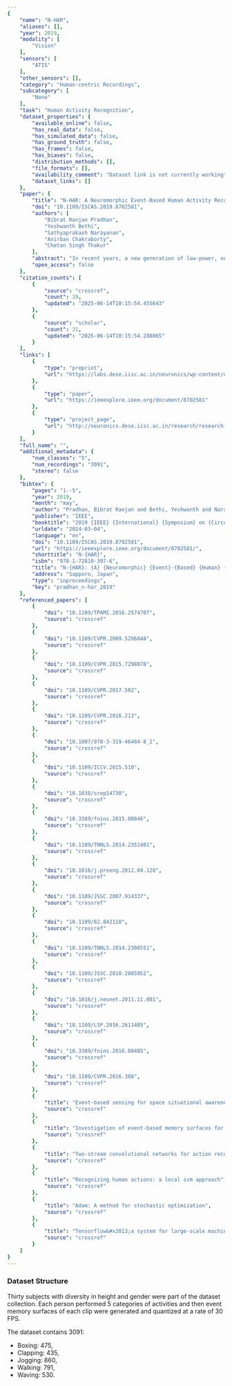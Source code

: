 ```yaml
---
{
    "name": "N-HAR",
    "aliases": [],
    "year": 2019,
    "modality": [
        "Vision"
    ],
    "sensors": [
        "ATIS"
    ],
    "other_sensors": [],
    "category": "Human-centric Recordings",
    "subcategory": [
        "None"
    ],
    "task": "Human Activity Recognition",
    "dataset_properties": {
        "available_online": false,
        "has_real_data": false,
        "has_simulated_data": false,
        "has_ground_truth": false,
        "has_frames": false,
        "has_biases": false,
        "distribution_methods": [],
        "file_formats": [],
        "availability_comment": "Dataset link is not currently working",
        "dataset_links": []
    },
    "paper": {
        "title": "N-HAR: A Neuromorphic Event-Based Human Activity Recognition System using Memory Surfaces",
        "doi": "10.1109/ISCAS.2019.8702581",
        "authors": [
            "Bibrat Ranjan Pradhan",
            "Yeshwanth Bethi",
            "Sathyaprakash Narayanan",
            "Anirban Chakraborty",
            "Chetan Singh Thakur"
        ],
        "abstract": "In recent years, a new generation of low-power, neuromorphic, event-based vision sensors has been gaining popularity for their very low latency and data sparsity. Though the conventional frame-based cameras have advanced in a lot of ways, they suffer from data redundancy and temporal latency. The bio-inspired arti\ufb01cial retinas eliminate the data redundancy by capturing only the change in illumination at each pixel and asynchronously communicating in binary spikes. In this work, we propose a system to achieve the task of human activity recognition based on the event-based camera data. We show that such tasks, which generally need high frame rate sensors for accurate predictions, can be achieved by adapting existing computer vision techniques to the spiking domain. We used event memory surfaces to make the sparse event data compatible with deep convolutional neural networks (CNNs). We leverage upon the recent advances in deep convolutional networks based video analysis and adapt such frameworks onto the neuromorphic domain. We also provide the community with a new dataset consisting of \ufb01ve categories of human activities captured in real world without any simulations. We achieved an accuracy of 94.3\\% using event memory surfaces on our activity recognition dataset.",
        "open_access": false
    },
    "citation_counts": [
        {
            "source": "crossref",
            "count": 19,
            "updated": "2025-06-14T10:15:54.455643"
        },
        {
            "source": "scholar",
            "count": 31,
            "updated": "2025-06-14T10:15:54.288065"
        }
    ],
    "links": [
        {
            "type": "preprint",
            "url": "https://labs.dese.iisc.ac.in/neuronics/wp-content/uploads/sites/16/2019/03/n-HAR-CR-Final-2.pdf"
        },
        {
            "type": "paper",
            "url": "https://ieeexplore.ieee.org/document/8702581"
        },
        {
            "type": "project_page",
            "url": "http://neuronics.dese.iisc.ac.in/research/research-highlights/n-har/"
        }
    ],
    "full_name": "",
    "additional_metadata": {
        "num_classes": "5",
        "num_recordings": "3091",
        "stereo": false
    },
    "bibtex": {
        "pages": "1--5",
        "year": 2019,
        "month": "may",
        "author": "Pradhan, Bibrat Ranjan and Bethi, Yeshwanth and Narayanan, Sathyaprakash and Chakraborty, Anirban and Thakur, Chetan Singh",
        "publisher": "IEEE",
        "booktitle": "2019 {IEEE} {International} {Symposium} on {Circuits} and {Systems} ({ISCAS})",
        "urldate": "2024-03-04",
        "language": "en",
        "doi": "10.1109/ISCAS.2019.8702581",
        "url": "https://ieeexplore.ieee.org/document/8702581/",
        "shorttitle": "N-{HAR}",
        "isbn": "978-1-72810-397-6",
        "title": "N-{HAR}: {A} {Neuromorphic} {Event}-{Based} {Human} {Activity} {Recognition} {System} using {Memory} {Surfaces}",
        "address": "Sapporo, Japan",
        "type": "inproceedings",
        "key": "pradhan_n-har_2019"
    },
    "referenced_papers": [
        {
            "doi": "10.1109/TPAMI.2016.2574707",
            "source": "crossref"
        },
        {
            "doi": "10.1109/CVPR.2009.5206848",
            "source": "crossref"
        },
        {
            "doi": "10.1109/CVPR.2015.7298878",
            "source": "crossref"
        },
        {
            "doi": "10.1109/CVPR.2017.502",
            "source": "crossref"
        },
        {
            "doi": "10.1109/CVPR.2016.213",
            "source": "crossref"
        },
        {
            "doi": "10.1007/978-3-319-46484-8_2",
            "source": "crossref"
        },
        {
            "doi": "10.1109/ICCV.2015.510",
            "source": "crossref"
        },
        {
            "doi": "10.1038/srep14730",
            "source": "crossref"
        },
        {
            "doi": "10.3389/fnins.2015.00046",
            "source": "crossref"
        },
        {
            "doi": "10.1109/TNNLS.2014.2352401",
            "source": "crossref"
        },
        {
            "doi": "10.1016/j.proeng.2012.04.128",
            "source": "crossref"
        },
        {
            "doi": "10.1109/JSSC.2007.914337",
            "source": "crossref"
        },
        {
            "doi": "10.1109/82.842110",
            "source": "crossref"
        },
        {
            "doi": "10.1109/TNNLS.2014.2308551",
            "source": "crossref"
        },
        {
            "doi": "10.1109/JSSC.2010.2085952",
            "source": "crossref"
        },
        {
            "doi": "10.1016/j.neunet.2011.11.001",
            "source": "crossref"
        },
        {
            "doi": "10.1109/LSP.2016.2611485",
            "source": "crossref"
        },
        {
            "doi": "10.3389/fnins.2016.00405",
            "source": "crossref"
        },
        {
            "doi": "10.1109/CVPR.2016.308",
            "source": "crossref"
        },
        {
            "title": "Event-based sensing for space situational awareness",
            "source": "crossref"
        },
        {
            "title": "Investigation of event-based memory surfaces for high-speed tracking, unsupervised feature extraction and object recognition",
            "source": "crossref"
        },
        {
            "title": "Two-stream convolutional networks for action recognition in videos",
            "source": "crossref"
        },
        {
            "title": "Recognizing human actions: a local svm approach",
            "source": "crossref"
        },
        {
            "title": "Adam: A method for stochastic optimization",
            "source": "crossref"
        },
        {
            "title": "Tensorflow&#x2013;a system for large-scale machine learning",
            "source": "crossref"
        }
    ]
}
---
```


### Dataset Structure

Thirty subjects with diversity in height and gender were part of the dataset collection. Each person performed 5 categories of activities and then event memory surfaces of each clip were generated and quantized at a rate of 30 FPS.

The dataset contains 3091:

- Boxing: 475,
- Clapping: 435,
- Jogging: 860,
- Walking: 791,
- Waving: 530.
